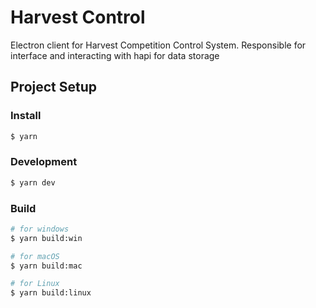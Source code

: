 # Harvest Control

Electron client for Harvest Competition Control System. Responsible for interface and interacting with hapi for data storage

## Project Setup

### Install

```bash
$ yarn
```

### Development

```bash
$ yarn dev
```

### Build

```bash
# for windows
$ yarn build:win

# for macOS
$ yarn build:mac

# for Linux
$ yarn build:linux
```
